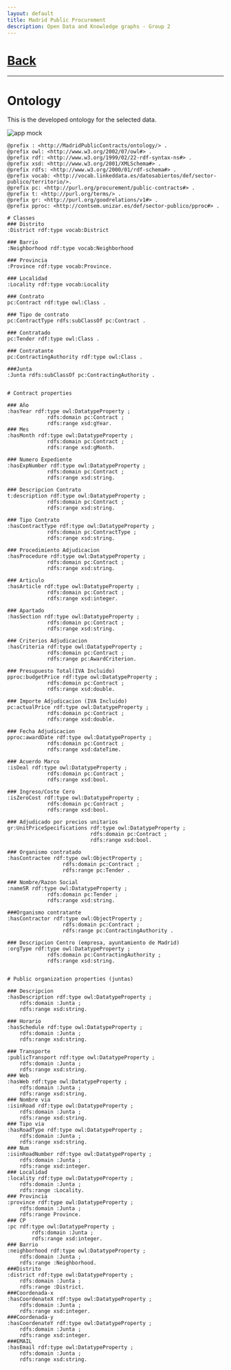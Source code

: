 ```yaml
---
layout: default
title: Madrid Public Procurement
description: Open Data and Knowledge graphs - Group 2
---
```


# [Back](./index.html) 

* * *

# Ontology

This is the developed ontology for the selected data.

![app mock](./assets/ontology.png)

	@prefix : <http://MadridPublicContracts/ontology/> .
	@prefix owl: <http://www.w3.org/2002/07/owl#> .
	@prefix rdf: <http://www.w3.org/1999/02/22-rdf-syntax-ns#> .
	@prefix xsd: <http://www.w3.org/2001/XMLSchema#> .
	@prefix rdfs: <http://www.w3.org/2000/01/rdf-schema#> .
	@prefix vocab: <http://vocab.linkeddata.es/datosabiertos/def/sector-publico/territorio/>.
	@prefix pc: <http://purl.org/procurement/public-contracts#> .
	@prefix t: <http://purl.org/terms/> .
	@prefix gr:	<http://purl.org/goodrelations/v1#> .
	@prefix pproc: <http://contsem.unizar.es/def/sector-publico/pproc#> .

	# Classes
	### Distrito
	:District rdf:type vocab:District

	### Barrio
	:Neighborhood rdf:type vocab:Neighborhood

	### Provincia
	:Province rdf:type vocab:Province.

	### Localidad 
	:Locality rdf:type vocab:Locality

	### Contrato
	pc:Contract rdf:type owl:Class .

	### Tipo de contrato
	pc:ContractType rdfs:subClassOf pc:Contract .

	### Contratado
	pc:Tender rdf:type owl:Class .

	### Contratante
	pc:ContractingAuthority rdf:type owl:Class .

	###Junta
	:Junta rdfs:subClassOf pc:ContractingAuthority .


	# Contract properties

	### Año 
	:hasYear rdf:type owl:DatatypeProperty ;
	             rdfs:domain pc:Contract ;
	             rdfs:range xsd:gYear.			 
	### Mes			 
	:hasMonth rdf:type owl:DatatypeProperty ;
	             rdfs:domain pc:Contract ;
	             rdfs:range xsd:gMonth.
				 
	### Numero Expediente		 
	:hasExpNumber rdf:type owl:DatatypeProperty ;
	             rdfs:domain pc:Contract ;
	             rdfs:range xsd:string.
				 
	### Descripcion Contrato 			 
	t:description rdf:type owl:DatatypeProperty ;
	             rdfs:domain pc:Contract ;
	             rdfs:range xsd:string.
				 
	### Tipo Contrato			 
	:hasContractType rdf:type owl:DatatypeProperty ;
	             rdfs:domain pc:ContractType ;
	             rdfs:range xsd:string.
				 
	### Procedimiento Adjudicacion		 
	:hasProcedure rdf:type owl:DatatypeProperty ;
	             rdfs:domain pc:Contract ;
	             rdfs:range xsd:string.
				 
	### Articulo
	:hasArticle rdf:type owl:DatatypeProperty ;
	             rdfs:domain pc:Contract ;
	             rdfs:range xsd:integer.
				 
	### Apartado		 
	:hasSection rdf:type owl:DatatypeProperty ;
	             rdfs:domain pc:Contract ;
	             rdfs:range xsd:string.
				 
	### Criterios Adjudicacion			 
	:hasCriteria rdf:type owl:DatatypeProperty ;
	             rdfs:domain pc:Contract ;
	             rdfs:range pc:AwardCriterion.
				 
	### Presupuesto Total(IVA Incluido)			 
	pproc:budgetPrice rdf:type owl:DatatypeProperty ;
	             rdfs:domain pc:Contract ;
	             rdfs:range xsd:double.
				 
	### Importe Adjudicacion (IVA Incluido)	 
	pc:actualPrice rdf:type owl:DatatypeProperty ;
	             rdfs:domain pc:Contract ;
	             rdfs:range xsd:double.
				 
	### Fecha Adjudicacion
	pproc:awardDate rdf:type owl:DatatypeProperty ;
	             rdfs:domain pc:Contract ;
	             rdfs:range xsd:dateTime.
				 
	### Acuerdo Marco			 
	:isDeal rdf:type owl:DatatypeProperty ;
	             rdfs:domain pc:Contract ;
	             rdfs:range xsd:bool.
				 
	### Ingreso/Coste Cero	 
	:isZeroCost rdf:type owl:DatatypeProperty ;
	             rdfs:domain pc:Contract ;
	             rdfs:range xsd:bool.

	### Adjudicado por precios unitarios 
	gr:UnitPriceSpecifications rdf:type owl:DatatypeProperty ;
	             	     	   rdfs:domain pc:Contract ;
	                           rdfs:range xsd:bool.

	### Organismo contratado 
	:hasContractee rdf:type owl:ObjectProperty ;
	                  rdfs:domain pc:Contract ;
	                  rdfs:range pc:Tender .

	### Nombre/Razon Social		 
	:nameSR rdf:type owl:DatatypeProperty ;
	             rdfs:domain pc:Tender ;
	             rdfs:range xsd:string.
					  
	###Organismo contratante			  
	:hasContractor rdf:type owl:ObjectProperty ;
	                  rdfs:domain pc:Contract ;
	                  rdfs:range pc:ContractingAuthority .	
					  
	### Descripcion Centro (empresa, ayuntamiento de Madrid)		 
	:orgType rdf:type owl:DatatypeProperty ;
	             rdfs:domain pc:ContractingAuthority ;
	             rdfs:range xsd:string.				  


	# Public organization properties (juntas)

	### Descripcion
	:hasDescription rdf:type owl:DatatypeProperty ;
		rdfs:domain :Junta ;
		rdfs:range xsd:string.

	### Horario
	:hasSchedule rdf:type owl:DatatypeProperty ;
		rdfs:domain :Junta ;
		rdfs:range xsd:string.

	### Transporte
	:publicTransport rdf:type owl:DatatypeProperty ;
		rdfs:domain :Junta ;
		rdfs:range xsd:string.
	### Web 
	:hasWeb rdf:type owl:DatatypeProperty ;
		rdfs:domain :Junta ;
		rdfs:range xsd:string.
	### Nombre via
	:isinRoad rdf:type owl:DatatypeProperty ;
		rdfs:domain :Junta ;
		rdfs:range xsd:string.
	### Tipo via
	:hasRoadType rdf:type owl:DatatypeProperty ;
		rdfs:domain :Junta ;
		rdfs:range xsd:string.
	### Num 
	:isinRoadNumber rdf:type owl:DatatypeProperty ;
		rdfs:domain :Junta ;
		rdfs:range xsd:integer.
	### Localidad
	:locality rdf:type owl:DatatypeProperty ;
		rdfs:domain :Junta ;
		rdfs:range :Locality.
	### Provincia
	:province rdf:type owl:DatatypeProperty ;
		rdfs:domain :Junta ;
		rdfs:range Province.
	### CP
	:pc rdf:type owl:DatatypeProperty ;
			rdfs:domain :Junta ;
			rdfs:range xsd:integer.
	### Barrio
	:neighborhood rdf:type owl:DatatypeProperty ;
		rdfs:domain :Junta ;
		rdfs:range :Neighborhood.
	###Distrito
	:district rdf:type owl:DatatypeProperty ;
		rdfs:domain :Junta ;
		rdfs:range :District.
	###Coordenada-x
	:hasCoordenateX rdf:type owl:DatatypeProperty ;
		rdfs:domain :Junta ;
		rdfs:range xsd:integer.
	###Coordenada-y
	:hasCoordenateY rdf:type owl:DatatypeProperty ;
		rdfs:domain :Junta ;
		rdfs:range xsd:integer.
	###EMAIL
	:hasEmail rdf:type owl:DatatypeProperty ;
		rdfs:domain :Junta ;
		rdfs:range xsd:string.
